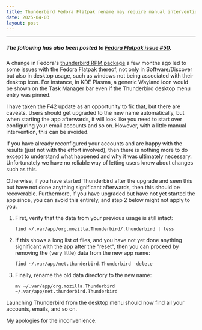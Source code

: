 ```yaml
---
title: Thunderbird Fedora Flatpak rename may require manual intervention
date: 2025-04-03
layout: post
---
```

---
##### The following has also been posted to [Fedora Flatpak issue #50](https://gitlab.com/fedora/sigs/flatpak/fedora-flatpaks/-/issues/50).

A change in Fedora's [thunderbird RPM package](https://src.fedoraproject.org/rpms/thunderbird/c/8e08ed42a33c661d8c122e30b2d4dd2ec399187b) a few months ago led to some issues with the Fedora Flatpak thereof, not only in Software/Discover but also in desktop usage, such as windows not being associated with their desktop icon.  For instance, in KDE Plasma, a generic Wayland icon would be shown on the Task Manager bar even if the Thunderbird desktop menu entry was pinned.

I have taken the F42 update as an opportunity to fix that, but there are caveats.  Users should get upgraded to the new name automatically, but when starting the app afterwards, it will look like you need to start over configuring your email accounts and so on.  However, with a little manual intervention, this can be avoided.

If you have already reconfigured your accounts and are happy with the results (just not with the effort involved), then there is nothing more to do except to understand what happened and why it was ultimately necessary.  Unfortunately we have no reliable way of letting users know about changes such as this.

Otherwise, if you have started Thunderbird after the upgrade and seen this but have not done anything significant afterwards, then this should be recoverable.  Furthermore, if you have upgraded but have not yet started the app since, you can avoid this entirely, and step 2 below might not apply to you.

1. First, verify that the data from your previous usage is still intact:  
 
    ```
    find ~/.var/app/org.mozilla.Thunderbird/.thunderbird | less
    ```

2. If this shows a long list of files, and you have not yet done anything significant with the app after the "reset", then you can proceed by    removing the (very little) data from the new app name:  

    ```
    find ~/.var/app/net.thunderbird.Thunderbird -delete
    ```

3. Finally, rename the old data directory to the new name:  

   ```
   mv ~/.var/app/org.mozilla.Thunderbird ~/.var/app/net.thunderbird.Thunderbird
   ```

Launching Thunderbird from the desktop menu should now find all your accounts, emails, and so on.

My apologies for the inconvenience.
